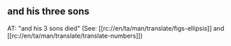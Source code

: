 ## and his three sons ##

AT: "and his 3 sons died" (See: [[rc://en/ta/man/translate/figs-ellipsis]] and [[rc://en/ta/man/translate/translate-numbers]])
